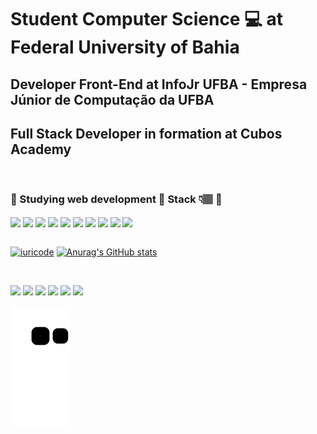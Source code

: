 # Student Computer Science &#128187; at Federal University of Bahia
## Developer Front-End at InfoJr UFBA - Empresa Júnior de Computação da UFBA
## Full Stack Developer in formation at Cubos Academy

<div style="display: inline_block"><br>

###	🚧  Studying web development 🚀 Stack 👇🏽 🚧


<img align="center" src="https://img.shields.io/badge/HTML5-E34F26?style=for-the-badge&logo=html5&logoColor=white">

<img align="center" src="https://img.shields.io/badge/CSS3-1572B6?style=for-the-badge&logo=css3&logoColor=white"> 

<img align="center" src="https://img.shields.io/badge/JavaScript-323330?style=for-the-badge&logo=javascript&logoColor=F7DF1E">

<img align="center" src="https://img.shields.io/badge/TypeScript-007ACC?style=for-the-badge&logo=typescript&logoColor=white"> 

<img align="center" src="https://img.shields.io/badge/Node.js-43853D?style=for-the-badge&logo=node.js&logoColor=white"> 

<img align="center" src="https://img.shields.io/badge/Express.js-404D59?style=for-the-badge"> 
<img align="center" src="https://img.shields.io/badge/React-20232A?style=for-the-badge&logo=react&logoColor=61DAFB">

<img align="center" src="https://img.shields.io/badge/PostgreSQL-316192?style=for-the-badge&logo=postgresql&logoColor=white">

<img align="center" src="https://img.shields.io/badge/Node.js-43853D?style=for-the-badge&logo=node.js&logoColor=white"> 

<img align="center" src="https://img.shields.io/badge/C%2B%2B-00599C?style=for-the-badge&logo=c%2B%2B&logoColor=white"> 


</div>

<div style="display: inline_block"><br>

[![iuricode](https://github-readme-stats.vercel.app/api/top-langs/?username=brunobarbosa17&hide=html&layout=compact=true&theme=dark)](https://github.com/iuricode/) [![Anurag's GitHub stats](https://github-readme-stats.vercel.app/api?username=brunobarbosa17&show_icons=true&theme=dracula)](https://github.com/anuraghazra/github-readme-stats)
</div>

<br>

<a href = "mailto: brunnobarbosas@gmail.com" target="_blank"><img src="https://img.shields.io/badge/-Gmail-%23333?style=for-the-badge&logo=gmail&logoColor=white" target="_blank"></a> [<img src="https://img.shields.io/badge/-Instagram-%23E4405F?style=for-the-badge&logo=instagram&logoColor=white" />](https://instagram.com/o_brunobarbosa) [<img src="https://img.shields.io/badge/linkedin-%230077B5.svg?&style=for-the-badge&logo=linkedin&logoColor=white" />](https://www.linkedin.com/in/bruno-de-lucas-b-b8b246a1/) [<img src = "https://img.shields.io/badge/facebook-%231877F2.svg?&style=for-the-badge&logo=facebook&logoColor=white">](https://www.facebook.com/delucasB/) [<img src="https://img.shields.io/badge/WhatsApp-25D366?style=for-the-badge&logo=whatsapp&logoColor=white"/>](https://wa.me/5571981703123?text=Ol%C3%A1,%20vim%20pelo%20Github) [<img src="https://img.shields.io/badge/YouTube-FF0000?style=for-the-badge&logo=youtube&logoColor=white
"/>](https://www.youtube.com/channel/UC7MDYFpb2qb7gjg9oOpbJFA)




![Snake animation](https://github.com/rafaballerini/rafaballerini/blob/output/github-contribution-grid-snake.svg)
 
